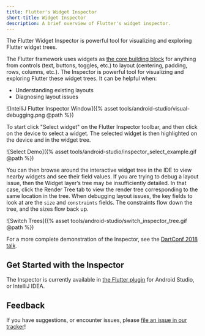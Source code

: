 ```yaml
---
title: Flutter's Widget Inspector
short-title: Widget Inspector
description: A brief overview of Flutter's widget inspector.
---
```


The Flutter Widget Inspector is powerful tool for visualizing and exploring
Flutter widget trees.

The Flutter framework uses widgets as [the core building
block](/development/ui/widgets-intro) for anything from controls (text,
buttons, toggles, etc.) to layout (centering, padding, rows, columns, etc.).
The Inspector is powerful tool for visualizing and exploring Flutter
these widget trees. It can be helpful when:

* Understanding existing layouts
* Diagnosing layout issues

![IntelliJ Flutter Inspector Window]({% asset tools/android-studio/visual-debugging.png @path %})

To start click "Select widget" on the Flutter Inspector toolbar, and then click
on the device to select a widget. The selected widget is then highlighted
on the device and in the widget tree.

![Select Demo]({% asset tools/android-studio/inspector_select_example.gif @path %})

You can then browse around the interactive widget tree in the IDE to view
nearby widgets and see their field values. If you are trying to debug a layout
issue, then the Widget layer’s tree may be insufficiently detailed. In that
case, click the Render Tree tab to view the render tree corresponding to the
same location in the tree. When debugging layout issues, the key fields to look
at are the `size` and `constraints` fields. The constraints flow down the tree,
and the sizes flow back up.

![Switch Trees]({% asset tools/android-studio/switch_inspector_tree.gif @path %})

For a more complete demonstration of the Inspector, see the
[DartConf 2018 talk](https://www.youtube.com/watch?v=JIcmJNT9DNI).

## Get Started with the Inspector

The Inspector is currently available in [the Flutter
plugin](/get-started/editor) for Android Studio, or IntelliJ IDEA.

## Feedback

If you have suggestions, or encounter issues, please
[file an issue in our tracker](https://github.com/flutter/flutter-intellij/issues/new?labels=inspector)!
